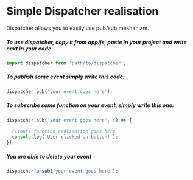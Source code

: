<h1>Simple Dispatcher realisation</h1>
<p>Dispatcher allows you to easily use pub/sub mekhanizm.</p>
<h5>To use dispatcher, copy it from app/js, paste in your project and write next in your code</h5>

```javascript
import dispatcher from 'path/to/dispatcher';
```
<h5>To publish some event simply write this code:</h5>

```javascript
dispatcher.pub('your event goes here');
```
<h5>To subscribe some function on your event, simply write this one:</h5>

```javascript
dispatcher.sub('your event goes here', () => {
  
  //Yours function realisation goes here
  console.log('User clicked on button!');
});
```
<h5>You are able to delete your event</h5>

```javascript
dispatcher.unsub('your event goes here');
```

